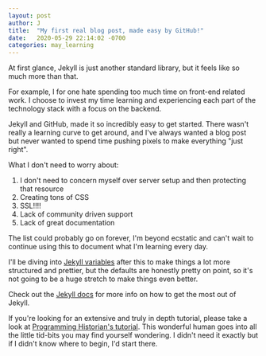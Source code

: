 ```yaml
---
layout: post
author: J
title:  "My first real blog post, made easy by GitHub!"
date:   2020-05-29 22:14:02 -0700
categories: may_learning
---
```


At first glance, Jekyll is just another standard library, but it feels like so much more than that. 

For example, I for one hate spending too much time on front-end related work. I choose to invest my time learning and
experiencing each part of the technology stack with a focus on the backend. 

Jekyll and GitHub, made it so incredibly easy to get started. There wasn't really a learning curve to get around, and 
I've always wanted a blog post but never wanted to spend time pushing pixels to make everything "just right". 

What I don't need to worry about:
1. I don't need to concern myself over server setup and then protecting that resource
2. Creating tons of CSS
3. SSL!!!!
4. Lack of community driven support
5. Lack of great documentation

The list could probably go on forever, I'm beyond ecstatic and can't wait to continue using this to document what I'm 
learning every day. 

I'll be diving into [Jekyll variables][jekyll-vars] after this to make things a lot more structured and 
prettier, but the defaults are honestly pretty on point, so it's not going to be a 
huge stretch to make things even better.

Check out the [Jekyll docs][jekyll-docs] for more info on how to get the most out of Jekyll.

If you're looking for an extensive and truly in depth tutorial, please take a look at 
[Programming Historian's tutorial][programminghistorian-tut]. 
This wonderful human goes into all the little tid-bits you may find yourself wondering. I 
didn't need it exactly but if I didn't know where to begin, I'd start there.

[jekyll-docs]: https://jekyllrb.com/docs/home
[jekyll-gh]:   https://github.com/jekyll/jekyll
[jekyll-talk]: https://talk.jekyllrb.com/
[programminghistorian-tut]: https://programminghistorian.org/en/lessons/building-static-sites-with-jekyll-github-pages
[jekyll-vars]: https://jekyllrb.com/docs/variables/